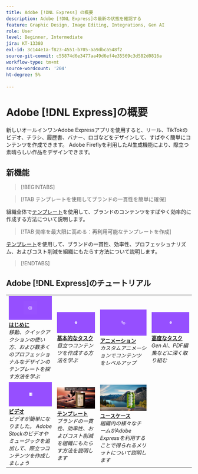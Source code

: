 ```yaml
---
title: Adobe [!DNL Express] の概要
description: Adobe [!DNL Express]の最新の状態を確認する
feature: Graphic Design, Image Editing, Integrations, Gen AI
role: User
level: Beginner, Intermediate
jira: KT-13380
exl-id: 3c144e1a-f823-4551-b705-aa9dbca548f2
source-git-commit: c55874d6e3477aa49d6ef4e35569c3d582d0816a
workflow-type: tm+mt
source-wordcount: '204'
ht-degree: 5%

---
```


# Adobe [!DNL Express]の概要

新しいオールインワンAdobe Expressアプリを使用すると、リール、TikTokのビデオ、チラシ、履歴書、バナー、ロゴなどをデザインして、すばやく簡単にコンテンツを作成できます。 Adobe Fireflyを利用したAI生成機能により、際立つ素晴らしい作品をデザインできます。

## 新機能

>[!BEGINTABS]

>[!TAB テンプレートを使用してブランドの一貫性を簡単に確保]

組織全体で[テンプレート](use-templates.md)を使用して、ブランドのコンテンツをすばやく効率的に作成する方法について説明します。

>[!TAB 効率を最大限に高める：再利用可能なテンプレートを作成]

[テンプレート](create-templates.md)を使用して、ブランドの一貫性、効率性、プロフェッショナリズム、およびコスト削減を組織にもたらす方法について説明します。

>[!ENDTABS]

## Adobe [!DNL Express]のチュートリアル

<!-- COMMENT -->
<!-- CARDS

* https://experienceleague.adobe.com/en/docs/creative-cloud-enterprise-learn/cce-learning-hub/expressoverview/expresshowto/overview-express-how-to#getting-started
  {target = _self}
  {title = Getting started}
  {description = Learn how to navigate, use Quick actions, and explore thousands of professionally designed templates}
  {image = https://experienceleague.adobe.com/en/docs/creative-cloud-enterprise-learn/cce-learning-hub/expressoverview/media_11da3118b5b5e9240cee54d84d0a53b93a5f564d5.png?width=400&format=webply&optimize=medium}
  {cta = Browse tutorials}
* https://experienceleague.adobe.com/en/docs/creative-cloud-enterprise-learn/cce-learning-hub/expressoverview/expresshowto/overview-express-how-to#basic-tasks
  {target = _self}
  {title = Basic tasks}
  {description = Learn how to make content that really stands out}
  {image = https://experienceleague.adobe.com/en/docs/creative-cloud-enterprise-learn/cce-learning-hub/expressoverview/media_1d371d6487ef5279f42ce3392bd7c9e0449ad2e63.png?width=400&format=webply&optimize=medium}
  {cta = Browse tutorials}
* https://experienceleague.adobe.com/en/docs/creative-cloud-enterprise-learn/cce-learning-hub/expressoverview/expresshowto/overview-express-how-to#animation
  {target = _self}
  {title = Animation}
  {description = Take your content to the next level with custom animations}
  {image = https://experienceleague.adobe.com/en/docs/creative-cloud-enterprise-learn/cce-learning-hub/expressoverview/media_10ccd063d4336b984c17c2419090f01454111660c.png?width=400&format=webply&optimize=medium}
  {cta = Browse tutorials}
* https://experienceleague.adobe.com/en/docs/creative-cloud-enterprise-learn/cce-learning-hub/expressoverview/expresshowto/overview-express-how-to#advanced-tasks
  {target = _self}
  {title = Advanced tasks}
  {description = Dive deeper into Gen AI, PDF editing, and more}
  {image = https://experienceleague.adobe.com/en/docs/creative-cloud-enterprise-learn/cce-learning-hub/expressoverview/media_14ac40625ddf85c6af4a99cc2cd27732a564508eb.png?width=400&format=webply&optimize=medium}
  {cta = Browse tutorials}
* https://experienceleague.adobe.com/en/docs/creative-cloud-enterprise-learn/cce-learning-hub/expressoverview/expresshowto/overview-express-how-to#video
  {target = _self}
  {title = Video}
  {description = Video made easy. Add Adobe Stock videos and music for content that really stands out}
  {image = https://experienceleague.adobe.com/en/docs/creative-cloud-enterprise-learn/cce-learning-hub/expressoverview/media_1eee90d39e1002d4ed1ebae216c1b0603de61461b.png?width=400&format=webply&optimize=medium}
  {cta = Browse tutorials}
* https://experienceleague.adobe.com/en/docs/creative-cloud-enterprise-learn/cce-learning-hub/expressoverview/expresshowto/overview-express-how-to#templates
  {target = _self}
  {title = Templates}
  {description = Learn how bring brand consistency, efficiency, and cost savings to your organization}
  {image = https://experienceleague.adobe.com/en/docs/document-cloud-learn/acrobat-learning/getting-started/media_1e715d1ec959dc755a27cab94e21039372673afac.png?width=400&format=webply&optimize=medium}
  {cta = Browse tutorials}
* https://experienceleague.adobe.com/en/docs/creative-cloud-enterprise-learn/cce-learning-hub/expressoverview/expressusecase/overview-express-use-case-tutorials
  {target = _self}
  {title = Use cases}
  {description = Learn how different teams within your organization can benefit from using Adobe Express}
  {https://experienceleague.adobe.com/en/docs/creative-cloud-enterprise-learn/cce-learning-hub/expressoverview/media_173c02cd2ed892e1d570e939c3b2f463bc14da843.png?width=400&format=webply&optimize=medium}
  {cta = Browse tutorials}
  
-->
<!-- END CARDS -->
<!-- END COMMENT -->

<table style="table-layout:fixed">
<tr>
   <td>
      <a href="get-started.md">
         <img alt="はじめに" src="assets/get-started.png" />
      </a>
      <div>
          <a href="get-started.md"><strong>はじめに</strong></a>
          </div>
          <em>移動、クイックアクションの使い方、および数多くのプロフェッショナルなデザインのテンプレートを探す方法を学ぶ</em>
          <br>
   </td>
   <td>
      <a href="https://experienceleague.adobe.com/en/docs/creative-cloud-enterprise-learn/cce-learning-hub/expressoverview/expresshowto/overview-express-how-to#basic-tasks">
         <img alt="基本的なタスク" src="assets/basic-tasks.png" />
      </a>
      <div>
          <a href="https://experienceleague.adobe.com/en/docs/creative-cloud-enterprise-learn/cce-learning-hub/expressoverview/expresshowto/overview-express-how-to#basic-tasks"><strong>基本的なタスク</strong></a>
          </div>
          <em>目立つコンテンツを作成する方法を学ぶ</em>
        <br>
   </td>
   <td>
      <a href="https://experienceleague.adobe.com/en/docs/creative-cloud-enterprise-learn/cce-learning-hub/expressoverview/expresshowto/overview-express-how-to?#animation">
         <img alt="アニメーション" src="assets/animation.png" />
      </a>
      <div>
          <a href="https://experienceleague.adobe.com/en/docs/creative-cloud-enterprise-learn/cce-learning-hub/expressoverview/expresshowto/overview-express-how-to?#animation"><strong>アニメーション</strong></a>
          </div>
          <em>カスタムアニメーションでコンテンツをレベルアップ</em>
        <br>
   </td>
   <td>
      <a href="https://experienceleague.adobe.com/en/docs/creative-cloud-enterprise-learn/cce-learning-hub/expressoverview/expresshowto/overview-express-how-to#advanced-tasks">
         <img alt="高度なタスク" src="assets/advanced-tasks.png" />
      </a>
      <div>
          <a href="https://experienceleague.adobe.com/en/docs/creative-cloud-enterprise-learn/cce-learning-hub/expressoverview/expresshowto/overview-express-how-to#advanced-tasks"><strong>高度なタスク</strong></a>
          </div>
          <em>Gen AI、PDF編集などに深く取り組む</em>
        <br>
   </td>
</tr>
<tr>
  <td>
      <a href="https://experienceleague.adobe.com/en/docs/creative-cloud-enterprise-learn/cce-learning-hub/expressoverview/expresshowto/overview-express-how-to#video">
         <img alt="ビデオ" src="assets/video.png" />
      </a>
      <div>
          <a href="https://experienceleague.adobe.com/en/docs/creative-cloud-enterprise-learn/cce-learning-hub/expressoverview/expresshowto/overview-express-how-to#video"><strong>ビデオ</strong></a>
          </div>
          <em>ビデオが簡単になりました。 Adobe Stockのビデオやミュージックを追加して、際立つコンテンツを作成しましょう</em>
        <br>
   </td>
   <td>
      <a href="https://experienceleague.adobe.com/en/docs/creative-cloud-enterprise-learn/cce-learning-hub/expressoverview/expresshowto/overview-express-how-to#templates">
         <img alt="テンプレート" src="assets/templates.png" />
      </a>
      <div>
          <a href="https://experienceleague.adobe.com/en/docs/creative-cloud-enterprise-learn/cce-learning-hub/expressoverview/expresshowto/overview-express-how-to#templates"><strong>テンプレート</strong></a>
          </div>
          <em>ブランドの一貫性、効率性、およびコスト削減を組織にもたらす方法を説明します</em>
        <br>
   </td>
   <td>
      <a href="overview-express-use-case-tutorials.md">
         <img alt="活用例" src="assets/use-case-tutorials.png" />
      </a>
      <div>
          <a href="overview-express-use-case-tutorials.md"><strong>ユースケース</strong></a>
          </div>
          <em>組織内の様々なチームがAdobe Expressを利用することで得られるメリットについて説明します</em>
        <br>
   </td>
</tr>
</table>
